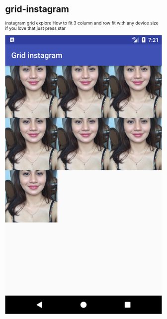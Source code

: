 # grid-instagram
instagram grid explore 
How to fit 3 column and row fit with any device size
if you love that just press star

![alt text](https://github.com/kartubi/grid-instagram/blob/master/assets/image.png)
